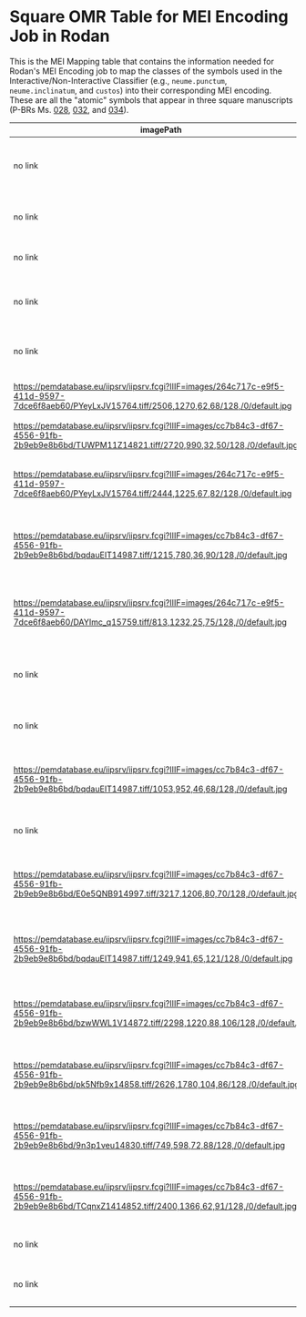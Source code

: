# Square OMR Table for MEI Encoding Job in Rodan

This is the MEI Mapping table that contains the information needed for Rodan's MEI Encoding job to map the classes of the symbols used in the Interactive/Non-Interactive Classifier (e.g., `neume.punctum`, `neume.inclinatum`, and `custos`) into their corresponding MEI encoding. These are all the "atomic" symbols that appear in three square manuscripts (P-BRs Ms. [028](https://pemdatabase.eu/source/48438), [032](https://pemdatabase.eu/source/47990), and [034](https://pemdatabase.eu/source/47612)).

| imagePath | imageBinary | name | folio | description | classification | width | mei | dob | project |
| --------- | ----------- | ---- | ----- | ----------- | -------------- | ----- | --- | --- | ------- | 
| no link | <img src="../_images/square/SQUARE_cClef.png" width="30"/> | C clef |  | 144-145 | clef.c | 1 | `<clef shape="C">` | | P-BRs, Ms. 34 |
| no link | <img src="../_images/square/SQUARE_fClef.png" width="30"/> | F clef |  | 144-145 | clef.f | 1 | `<clef shape="F">` | | P-BRs, Ms. 34 |
| no link | <img src="../_images/square/SQUARE_flat.png" width="35"/> | Flat |  | 144-145 | accid.flat | 1 | `<accid accid="f"/>` | | P-BRs, Ms. 34 |
| no link | <img src="../_images/square/SQUARE_custos.png" width="30"/> | Custos |  | 144-145 | custos | 1 | `<custos/>` | | P-BRs, Ms. 34 |
| no link | <img src="../_images/square/SQUARE_divisio.png" width="20"/> | Divsio |  | 144-145 | divisio | 1 | `<divLine/>` | | P-BRs, Ms. 34 |
| https://pemdatabase.eu/iipsrv/iipsrv.fcgi?IIIF=images/264c717c-e9f5-411d-9597-7dce6f8aeb60/PYeyLxJV15764.tiff/2506,1270,62,68/128,/0/default.jpg | <img src="../_images/square/SQpunctum.jpg" width="60"/> | Punctum | 17r |  | neume.punctum | 1 | `<neume>`<br/>&nbsp;&nbsp;&nbsp;&nbsp;`<nc/>`<br/>`</neume>` | | P-BRs, Ms. 28 |
| https://pemdatabase.eu/iipsrv/iipsrv.fcgi?IIIF=images/cc7b84c3-df67-4556-91fb-2b9eb9e8b6bd/TUWPM11Z14821.tiff/2720,990,32,50/128,/0/default.jpg | <img src="../_images/square/SQrhombus.jpg" width="35"/> | Rhombus | 27 |  | neume.rhombus | 1 | `<neume>`<br/>&nbsp;&nbsp;&nbsp;&nbsp;`<nc tilt="se"/>`<br/>`</neume>` |  | P-BRs, Ms. 34 |
| https://pemdatabase.eu/iipsrv/iipsrv.fcgi?IIIF=images/264c717c-e9f5-411d-9597-7dce6f8aeb60/PYeyLxJV15764.tiff/2444,1225,67,82/128,/0/default.jpg | <img src="../_images/square/SQcephalicus.jpg" width="60"/> | Cephalicus | 17r |  | neume.cephalicus | 1 | `<neume>`<br/>&nbsp;&nbsp;&nbsp;&nbsp;`<nc curve="c" type="cephalicus">`<br/>&nbsp;&nbsp;&nbsp;&nbsp;&nbsp;&nbsp;&nbsp;&nbsp;`<liquescent/>`<br/>&nbsp;&nbsp;&nbsp;&nbsp;`</nc>`<br/>`</neume>` | | P-BRs, Ms. 28 |
| https://pemdatabase.eu/iipsrv/iipsrv.fcgi?IIIF=images/cc7b84c3-df67-4556-91fb-2b9eb9e8b6bd/bqdauEIT14987.tiff/1215,780,36,90/128,/0/default.jpg | <img src="../_images/square/SQvirga.jpg" width="40"/> | Virga | 348 |  | neume.virga | 1 | `<neume>`<br/>&nbsp;&nbsp;&nbsp;&nbsp;`<nc tilt="s"/>`<br/>`</neume>` | | P-BRs, Ms. 34 |
| https://pemdatabase.eu/iipsrv/iipsrv.fcgi?IIIF=images/264c717c-e9f5-411d-9597-7dce6f8aeb60/DAYImc_q15759.tiff/813,1232,25,75/128,/0/default.jpg | <img src="../_images/square/SQreversevirga.jpg" width="40"/> | Reverse virga | 348 |  | neume.reversevirga | 1 | `<neume>`<br/>&nbsp;&nbsp;&nbsp;&nbsp;`<nc tilt="n"/>`<br/>`</neume>` | | P-BRs, Ms. 28 |
| no link | <img src="../_images/square/SQUARE_clivis.png" width="40"/> | Clivis |  | 144-145 | neume.clivis | [1, 1] | `<neume>`<br/>&nbsp;&nbsp;&nbsp;&nbsp;`<nc tilt="n"/>`<br/>&nbsp;&nbsp;&nbsp;&nbsp;`<nc intm="-1S"/>`<br/>`</neume>` | | P-BRs, Ms. 34 |
| no link | <img src="../_images/square/SQUARE_podatus.png" width="40"/> | Podatus |  | 144-145 | neume.podatus | [1, 1] | `<neume>`<br/>&nbsp;&nbsp;&nbsp;&nbsp;`<nc/>`<br/>&nbsp;&nbsp;&nbsp;&nbsp;`<nc tilt="s" intm="1S"/>`<br/>`</neume>` | | P-BRs, Ms. 34 |
| https://pemdatabase.eu/iipsrv/iipsrv.fcgi?IIIF=images/cc7b84c3-df67-4556-91fb-2b9eb9e8b6bd/bqdauEIT14987.tiff/1053,952,46,68/128,/0/default.jpg | <img src="../_images/square/SQlenguetaup.jpg" width="60"/>  | Lengueta up | 348 |  | neume.lenguetaup | 1 | `<neume type="lenguetaup">`<br/>&nbsp;&nbsp;&nbsp;&nbsp;`<nc/>`<br/>&nbsp;&nbsp;&nbsp;&nbsp;`<nc intm="0S"/>`<br/>`</neume>` | | P-BRs, Ms. 34 |
| no link | <img src="../_images/square/SQUARE_two-legs-down.png" width="25"/> | Plica down |  | 144-145 | neume.twolegsdown | [1,1] | `</>` | | P-BRs, Ms. 34 |
| https://pemdatabase.eu/iipsrv/iipsrv.fcgi?IIIF=images/cc7b84c3-df67-4556-91fb-2b9eb9e8b6bd/E0e5QNB914997.tiff/3217,1206,80,70/128,/0/default.jpg | <img src="../_images/square/SQobliquamiddle1.jpg" width="60"/>  | Obliqua1 middle | 355 |  | neume.obliquamiddle1 | [1, 1] | `<neume>`<br/>&nbsp;&nbsp;&nbsp;&nbsp;`<nc ligated="true"/>`<br/>&nbsp;&nbsp;&nbsp;&nbsp;`<nc intm="-1S" ligated="true"/>`<br/>`</neume>` | | P-BRs, Ms. 34 |
| https://pemdatabase.eu/iipsrv/iipsrv.fcgi?IIIF=images/cc7b84c3-df67-4556-91fb-2b9eb9e8b6bd/bqdauEIT14987.tiff/1249,941,65,121/128,/0/default.jpg | <img src="../_images/square/SQobliquastart1.jpg" width="60"/>  | Obliqua1 start | 348 |  | neume.obliquastart1 | [1, 1] | `<neume>`<br/>&nbsp;&nbsp;&nbsp;&nbsp;`<nc tilt="n" ligated="true"/>`<br/>&nbsp;&nbsp;&nbsp;&nbsp;`<nc intm="-1S" ligated="true"/>`<br/>`</neume>` | | P-BRs, Ms. 34 |
| https://pemdatabase.eu/iipsrv/iipsrv.fcgi?IIIF=images/cc7b84c3-df67-4556-91fb-2b9eb9e8b6bd/bzwWWL1V14872.tiff/2298,1220,88,106/128,/0/default.jpg | <img src="../_images/square/SQobliquastart2.jpg" width="60"/>  | Obliqua2 start | 131 |  | neume.obliquastart2 | [1, 1] | `<neume>`<br/>&nbsp;&nbsp;&nbsp;&nbsp;`<nc tilt="n" ligated="true"/>`<br/>&nbsp;&nbsp;&nbsp;&nbsp;`<nc intm="-2S" ligated="true"/>`<br/>`</neume>` | | P-BRs, Ms. 34 |
| https://pemdatabase.eu/iipsrv/iipsrv.fcgi?IIIF=images/cc7b84c3-df67-4556-91fb-2b9eb9e8b6bd/pk5Nfb9x14858.tiff/2626,1780,104,86/128,/0/default.jpg | <img src="../_images/square/SQtorculus21.jpg" width="70"/> | Torculus21 | 91 |  | neume.torculus21 | [1, 1, 1] | `<neume>`<br/>&nbsp;&nbsp;&nbsp;&nbsp;`<nc/>`<br/>&nbsp;&nbsp;&nbsp;&nbsp;`<nc intm="2S"/>`<br/>&nbsp;&nbsp;&nbsp;&nbsp;`<nc intm="-1S"/>`<br/>`</neume>` | | P-BRs, Ms. 34 |
| https://pemdatabase.eu/iipsrv/iipsrv.fcgi?IIIF=images/cc7b84c3-df67-4556-91fb-2b9eb9e8b6bd/9n3p1veu14830.tiff/749,598,72,88/128,/0/default.jpg | <img src="../_images/square/SQtorculus31.jpg" width="60"/>  | Torculus31 | 12 |  | neume.torculus31 | [1, 1, 1] | `<neume>`<br/>&nbsp;&nbsp;&nbsp;&nbsp;`<nc/>`<br/>&nbsp;&nbsp;&nbsp;&nbsp;`<nc intm="3S"/>`<br/>&nbsp;&nbsp;&nbsp;&nbsp;`<nc intm="-1S"/>`<br/>`</neume>` | | P-BRs, Ms. 34 |
| https://pemdatabase.eu/iipsrv/iipsrv.fcgi?IIIF=images/cc7b84c3-df67-4556-91fb-2b9eb9e8b6bd/TCqnxZ1414852.tiff/2400,1366,62,91/128,/0/default.jpg | <img src="../_images/square/SQtorculus22.jpg" width="60"/>  | Torculus22 | 3 |  | neume.torculus22 | [1, 1, 1] | `<neume>`<br/>&nbsp;&nbsp;&nbsp;&nbsp;`<nc/>`<br/>&nbsp;&nbsp;&nbsp;&nbsp;`<nc intm="2S"/>`<br/>&nbsp;&nbsp;&nbsp;&nbsp;`<nc intm="-2S"/>`<br/>`</neume>` | | P-BRs, Ms. 34 |
| no link | <img src="../_images/square/SQUARE_torculus11.png" width="50"/> | Torculus11 |  | 144-145 | neume.torculus11 | [1, 1, 1] | `</>` | | P-BRs, Ms. 34 |
| no link | <img src="../_images/square/SQUARE_torculus12.png" width="50"/> | Torculus12 |  | 144-145 | neume.torculus12 | [1, 1, 1] | `</>` | | P-BRs, Ms. 34 |

